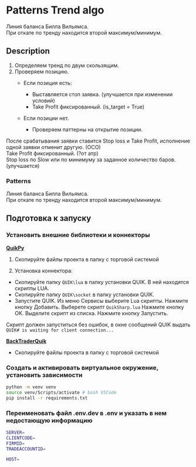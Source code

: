 # Patterns Trend algo

Линия баланса Билла Вильямса.  
При откате по тренду находится второй максимум/минимум.  

## Description

1. Определяем тренд по двум скользящим.
2. Проверяем позицию.
   - Если позиция есть:
     - Выставляется стоп заявка. (улучшается при изменении условий)
     - Take Profit фиксированный. (is_target = True)

   - Если позиции нет.
     - Проверяем паттерны на открытие позиции.

После срабатывания заявки ставится Stop loss и Take Profit, исполнение одной заявки отменит другую. (ОСО)  
Take Profit фиксированный. (?от атр)  
Stop loss по Slow или по минимуму за заданное количество баров. (улучшается)

### Patterns

Линия баланса Билла Вильямса.  
При откате по тренду находится второй максимум/минимум.

## Подготовка к запуску

### Установить внешние библиотеки и коннекторы

[**QuikPy**](https://github.com/Naavlad/QuikPy.git)

1. Скопируйте файлы проекта в папку с торговой системой

2. Установка коннектора:

- Скопируйте папку `QUIK\lua` в папку установки QUIK. В ней находятся скрипты LUA.
- Скопируйте папку `QUIK\socket` в папку установки QUIK.
- Запустите QUIK. Из меню Сервисы выберите Lua скрипты. Нажмите кнопку Добавить. Выберете скрипт `QuikSharp.lua` Нажмите
  кнопку OK. Выделите скрипт из списка. Нажмите кнопку Запустить.

Скрипт должен запуститься без ошибок, в окне сообщений QUIK выдать `QUIK# is waiting for client connection...`

[**BackTraderQuik**](https://github.com/Naavlad/BackTraderQuik.git)

- Скопируйте файлы проекта в папку с торговой системой

### Создать и активировать виртуальное окружение, установить зависимости

```bash
python -m venv venv
source venv/Scripts/activate # bash VSCode
pip install -r requirements.txt
```

### Переименовать файл .env.dev в .env и указать в нем недостающую информацию

```bash
SERVER=
CLIENTCODE=
FIRMID=
TRADEACCOUNTID=

HOST=
```
